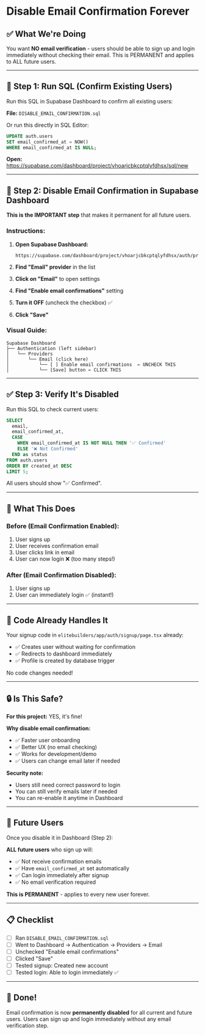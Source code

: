 # Disable Email Confirmation Forever

## ✅ What We're Doing

You want **NO email verification** - users should be able to sign up and login immediately without checking their email. This is PERMANENT and applies to ALL future users.

---

## 🚀 Step 1: Run SQL (Confirm Existing Users)

Run this SQL in Supabase Dashboard to confirm all existing users:

**File:** `DISABLE_EMAIL_CONFIRMATION.sql`

Or run this directly in SQL Editor:

```sql
UPDATE auth.users
SET email_confirmed_at = NOW()
WHERE email_confirmed_at IS NULL;
```

**Open:** https://supabase.com/dashboard/project/vhoarjcbkcptqlyfdhsx/sql/new

---

## 🚀 Step 2: Disable Email Confirmation in Supabase Dashboard

**This is the IMPORTANT step** that makes it permanent for all future users.

### Instructions:

1. **Open Supabase Dashboard:**
   ```
   https://supabase.com/dashboard/project/vhoarjcbkcptqlyfdhsx/auth/providers
   ```

2. **Find "Email" provider** in the list

3. **Click on "Email"** to open settings

4. **Find "Enable email confirmations"** setting

5. **Turn it OFF** (uncheck the checkbox) ✅

6. **Click "Save"**

### Visual Guide:

```
Supabase Dashboard
├── Authentication (left sidebar)
│   └── Providers
│       └── Email (click here)
│           └── [ ] Enable email confirmations  ← UNCHECK THIS
│           └── [Save] button ← CLICK THIS
```

---

## ✅ Step 3: Verify It's Disabled

Run this SQL to check current users:

```sql
SELECT 
  email,
  email_confirmed_at,
  CASE 
    WHEN email_confirmed_at IS NOT NULL THEN '✅ Confirmed'
    ELSE '❌ Not Confirmed'
  END as status
FROM auth.users
ORDER BY created_at DESC
LIMIT 5;
```

All users should show "✅ Confirmed".

---

## 🎯 What This Does

### Before (Email Confirmation Enabled):
1. User signs up
2. User receives confirmation email
3. User clicks link in email
4. User can now login ❌ (too many steps!)

### After (Email Confirmation Disabled):
1. User signs up
2. User can immediately login ✅ (instant!)

---

## 📝 Code Already Handles It

Your signup code in `elitebuilders/app/auth/signup/page.tsx` already:
- ✅ Creates user without waiting for confirmation
- ✅ Redirects to dashboard immediately
- ✅ Profile is created by database trigger

No code changes needed!

---

## 🔒 Is This Safe?

**For this project:** YES, it's fine!

**Why disable email confirmation:**
- ✅ Faster user onboarding
- ✅ Better UX (no email checking)
- ✅ Works for development/demo
- ✅ Users can change email later if needed

**Security note:** 
- Users still need correct password to login
- You can still verify emails later if needed
- You can re-enable it anytime in Dashboard

---

## 🚨 Future Users

Once you disable it in Dashboard (Step 2):

**ALL future users** who sign up will:
- ✅ Not receive confirmation emails
- ✅ Have `email_confirmed_at` set automatically
- ✅ Can login immediately after signup
- ✅ No email verification required

**This is PERMANENT** - applies to every new user forever.

---

## 📋 Checklist

- [ ] Ran `DISABLE_EMAIL_CONFIRMATION.sql`
- [ ] Went to Dashboard → Authentication → Providers → Email
- [ ] Unchecked "Enable email confirmations"
- [ ] Clicked "Save"
- [ ] Tested signup: Created new account
- [ ] Tested login: Able to login immediately ✅

---

## 🎉 Done!

Email confirmation is now **permanently disabled** for all current and future users. Users can sign up and login immediately without any email verification step.
